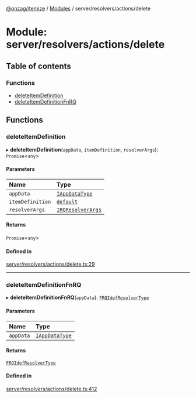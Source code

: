 [@onzag/itemize](../README.md) / [Modules](../modules.md) / server/resolvers/actions/delete

# Module: server/resolvers/actions/delete

## Table of contents

### Functions

- [deleteItemDefinition](server_resolvers_actions_delete.md#deleteitemdefinition)
- [deleteItemDefinitionFnRQ](server_resolvers_actions_delete.md#deleteitemdefinitionfnrq)

## Functions

### deleteItemDefinition

▸ **deleteItemDefinition**(`appData`, `itemDefinition`, `resolverArgs`): `Promise`\<`any`\>

#### Parameters

| Name | Type |
| :------ | :------ |
| `appData` | [`IAppDataType`](../interfaces/server.IAppDataType.md) |
| `itemDefinition` | [`default`](../classes/base_Root_Module_ItemDefinition.default.md) |
| `resolverArgs` | [`IRQResolverArgs`](../interfaces/base_Root_rq.IRQResolverArgs.md) |

#### Returns

`Promise`\<`any`\>

#### Defined in

[server/resolvers/actions/delete.ts:29](https://github.com/onzag/itemize/blob/73e0c39e/server/resolvers/actions/delete.ts#L29)

___

### deleteItemDefinitionFnRQ

▸ **deleteItemDefinitionFnRQ**(`appData`): [`FRQIdefResolverType`](base_Root_rq.md#frqidefresolvertype)

#### Parameters

| Name | Type |
| :------ | :------ |
| `appData` | [`IAppDataType`](../interfaces/server.IAppDataType.md) |

#### Returns

[`FRQIdefResolverType`](base_Root_rq.md#frqidefresolvertype)

#### Defined in

[server/resolvers/actions/delete.ts:412](https://github.com/onzag/itemize/blob/73e0c39e/server/resolvers/actions/delete.ts#L412)
